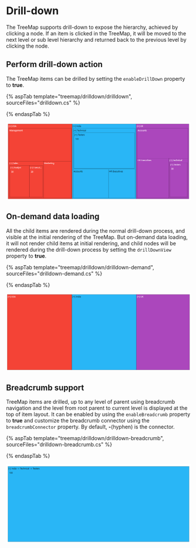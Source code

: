 # Drill-down

The TreeMap supports drill-down to expose the hierarchy, achieved by clicking a node. If an item is clicked in the TreeMap, it will be moved to the next level or sub level hierarchy and returned back to the previous level by clicking the node.

## Perform drill-down action

The TreeMap items can be drilled by setting the `enableDrillDown` property to **true**.

{% aspTab template="treemap/drilldown/drilldown", sourceFiles="drilldown.cs" %}

{% endaspTab %}

![TreeMap with drill-down](images/drilldown/drilldown.png)

## On-demand data loading

All the child items are rendered during the normal drill-down process, and visible at the initial rendering of the TreeMap. But on-demand data loading, it will not render child items at initial rendering, and child nodes will be rendered during the drill-down process by setting the `drillDownView` property to **true**.

{% aspTab template="treemap/drilldown/drilldown-demand", sourceFiles="drilldown-demand.cs" %}

{% endaspTab %}

![TreeMap with on demand data loading](images/drilldown/drilldownView.png)

## Breadcrumb support

TreeMap items are drilled, up to any level of parent using breadcrumb navigation and the level from root parent to current level is displayed at the top of item layout. It can be enabled by using the `enableBreadcrumb` property to **true** and customize the breadcrumb connector using the `breadcrumbConnector` property. By default, **-**(hyphen) is the connector.

{% aspTab template="treemap/drilldown/drilldown-breadcrumb", sourceFiles="drilldown-breadcrumb.cs" %}

{% endaspTab %}

![TreeMap with breadcrumb](images/drilldown/Breadcrumb.png)